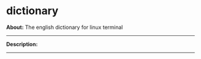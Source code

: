 # dictionary


**About:** The english dictionary for linux terminal

<hr>

**Description:**

<hr>


